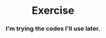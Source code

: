 <h1 align = 'center'>
  Exercise
</h1>
<h3 align = 'center'>
  I'm trying the codes I'll use later.
</h3>
